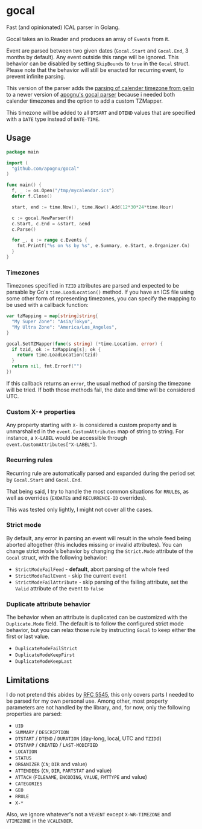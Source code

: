# gocal

Fast (and opinionated) ICAL parser in Golang.

Gocal takes an io.Reader and produces an array of `Event`s from it.

Event are parsed between two given dates (`Gocal.Start` and `Gocal.End`, 3 months by default). Any event outside this range will be ignored. This behavior can be disabled by setting `SkipBounds` to `true` in the `Gocal` struct. Please note that the behavior will still be enacted for recurring event, to prevent infinite parsing.

This version of the parser adds the [parsing of calender timezone from gelin](https://github.com/gelin/gocal/tree/timezone) to a newer version of [apognu's gocal parser](https://github.com/apognu/gocal) because i needed both calender timezones and the option to add a custom TZMapper.

This timezone will be added to all `DTSART` and `DTEND` values that are specified with a `DATE` type instead of `DATE-TIME`.

## Usage

```go
package main

import (
  "github.com/apognu/gocal"
)

func main() {
  f, _ := os.Open("/tmp/mycalendar.ics")
  defer f.Close()

  start, end := time.Now(), time.Now().Add(12*30*24*time.Hour)

  c := gocal.NewParser(f)
  c.Start, c.End = &start, &end
  c.Parse()

  for _, e := range c.Events {
    fmt.Printf("%s on %s by %s", e.Summary, e.Start, e.Organizer.Cn)
  }
}
```

### Timezones

Timezones specified in `TZID` attributes are parsed and expected to be parsable by Go's `time.LoadLocation()` method. If you have an ICS file using some other form of representing timezones, you can specify the mapping to be used with a callback function:

```go
var tzMapping = map[string]string{
  "My Super Zone": "Asia/Tokyo",
  "My Ultra Zone": "America/Los_Angeles",
}

gocal.SetTZMapper(func(s string) (*time.Location, error) {
  if tzid, ok := tzMapping[s]; ok {
    return time.LoadLocation(tzid)
  }
  return nil, fmt.Errorf("")
})
```

If this callback returns an `error`, the usual method of parsing the timezone will be tried. If both those methods fail, the date and time will be considered UTC.

### Custom X-\* properties

Any property starting with `X-` is considered a custom property and is unmarshalled in the `event.CustomAttributes` map of string to string. For instance, a `X-LABEL` would be accessible through `event.CustomAttributes["X-LABEL"]`.

### Recurring rules

Recurring rule are automatically parsed and expanded during the period set by `Gocal.Start` and `Gocal.End`.

That being said, I try to handle the most common situations for `RRULE`s, as well as overrides (`EXDATE`s and `RECURRENCE-ID` overrides).

This was tested only lightly, I might not cover all the cases.

### Strict mode

By default, any error in parsing an event will result in the whole feed being aborted altogether (this includes missing or invalid attributes). You can change strict mode's behavior by changing the `Strict.Mode` attribute of the `Gocal` struct, with the following behavior:

- `StrictModeFailFeed` - **default**, abort parsing of the whole feed
- `StrictModeFailEvent` - skip the current event
- `StrictModeFailAttribute` - skip parsing of the failing attribute, set the `Valid` attribute of the event to `false`

### Duplicate attribute behavior

The behavior when an attribute is duplicated can be customized with the `Duplicate.Mode` field. The default is to follow the configured strict mode behavior, but you can relax those rule by instructing `Gocal` to keep either the first or last value.

- `DuplicateModeFailStrict`
- `DuplicateModeKeepFirst`
- `DuplicateModeKeepLast`

## Limitations

I do not pretend this abides by [RFC 5545](https://tools.ietf.org/html/rfc5545), this only covers parts I needed to be parsed for my own personal use. Among other, most property parameters are not handled by the library, and, for now, only the following properties are parsed:

- `UID`
- `SUMMARY` / `DESCRIPTION`
- `DTSTART` / `DTEND` / `DURATION` (day-long, local, UTC and `TZID`d)
- `DTSTAMP` / `CREATED` / `LAST-MODIFIED`
- `LOCATION`
- `STATUS`
- `ORGANIZER` (`CN`; `DIR` and value)
- `ATTENDEE`s (`CN`, `DIR`, `PARTSTAT` and value)
- `ATTACH` (`FILENAME`, `ENCODING`, `VALUE`, `FMTTYPE` and value)
- `CATEGORIES`
- `GEO`
- `RRULE`
- `X-*`

Also, we ignore whatever's not a `VEVENT` except `X-WR-TIMEZONE` and `VTIMEZONE`
in the `VCALENDER`.
